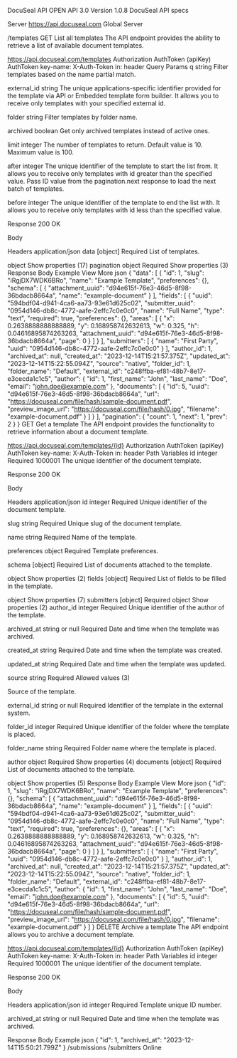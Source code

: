 DocuSeal API
OPEN API 3.0
Version 1.0.8
DocuSeal API specs

Server
https://api.docuseal.com
Global Server

/templates
GET
List all templates
The API endpoint provides the ability to retrieve a list of available document templates.

https://api.docuseal.com/templates
Authorization
AuthToken (apiKey)
AuthToken
key-name:
X-Auth-Token
in:
header
Query Params
q
string
Filter templates based on the name partial match.

external_id
string
The unique applications-specific identifier provided for the template via API or Embedded template form builder. It allows you to receive only templates with your specified external id.

folder
string
Filter templates by folder name.

archived
boolean
Get only archived templates instead of active ones.

limit
integer
The number of templates to return. Default value is 10. Maximum value is 100.

after
integer
The unique identifier of the template to start the list from. It allows you to receive only templates with id greater than the specified value. Pass ID value from the pagination.next response to load the next batch of templates.

before
integer
The unique identifier of the template to end the list with. It allows you to receive only templates with id less than the specified value.

Response
200
OK


Body

Headers
application/json
data
[object]
Required
List of templates.

object
Show properties (17)
pagination
object
Required
Show properties (3)
Response Body Example
View More
json
{
  "data": [
    {
      "id": 1,
      "slug": "iRgjDX7WDK6BRo",
      "name": "Example Template",
      "preferences": {},
      "schema": [
        {
          "attachment_uuid": "d94e615f-76e3-46d5-8f98-36bdacb8664a",
          "name": "example-document"
        }
      ],
      "fields": [
        {
          "uuid": "594bdf04-d941-4ca6-aa73-93e61d625c02",
          "submitter_uuid": "0954d146-db8c-4772-aafe-2effc7c0e0c0",
          "name": "Full Name",
          "type": "text",
          "required": true,
          "preferences": {},
          "areas": [
            {
              "x": 0.2638888888888889,
              "y": 0.168958742632613,
              "w": 0.325,
              "h": 0.04616895874263263,
              "attachment_uuid": "d94e615f-76e3-46d5-8f98-36bdacb8664a",
              "page": 0
            }
          ]
        }
      ],
      "submitters": [
        {
          "name": "First Party",
          "uuid": "0954d146-db8c-4772-aafe-2effc7c0e0c0"
        }
      ],
      "author_id": 1,
      "archived_at": null,
      "created_at": "2023-12-14T15:21:57.375Z",
      "updated_at": "2023-12-14T15:22:55.094Z",
      "source": "native",
      "folder_id": 1,
      "folder_name": "Default",
      "external_id": "c248ffba-ef81-48b7-8e17-e3cecda1c1c5",
      "author": {
        "id": 1,
        "first_name": "John",
        "last_name": "Doe",
        "email": "john.doe@example.com"
      },
      "documents": [
        {
          "id": 5,
          "uuid": "d94e615f-76e3-46d5-8f98-36bdacb8664a",
          "url": "https://docuseal.com/file/hash/sample-document.pdf",
          "preview_image_url": "https://docuseal.com/file/hash/0.jpg",
          "filename": "example-document.pdf"
        }
      ]
    }
  ],
  "pagination": {
    "count": 1,
    "next": 1,
    "prev": 2
  }
}
GET
Get a template
The API endpoint provides the functionality to retrieve information about a document template.

https://api.docuseal.com/templates/{id}
Authorization
AuthToken (apiKey)
AuthToken
key-name:
X-Auth-Token
in:
header
Path Variables
id
integer
Required
1000001
The unique identifier of the document template.

Response
200
OK


Body

Headers
application/json
id
integer
Required
Unique identifier of the document template.

slug
string
Required
Unique slug of the document template.

name
string
Required
Name of the template.

preferences
object
Required
Template preferences.

schema
[object]
Required
List of documents attached to the template.

object
Show properties (2)
fields
[object]
Required
List of fields to be filled in the template.

object
Show properties (7)
submitters
[object]
Required
object
Show properties (2)
author_id
integer
Required
Unique identifier of the author of the template.

archived_at
string or null
Required
Date and time when the template was archived.

created_at
string
Required
Date and time when the template was created.

updated_at
string
Required
Date and time when the template was updated.

source
string
Required
Allowed values (3)

Source of the template.

external_id
string or null
Required
Identifier of the template in the external system.

folder_id
integer
Required
Unique identifier of the folder where the template is placed.

folder_name
string
Required
Folder name where the template is placed.

author
object
Required
Show properties (4)
documents
[object]
Required
List of documents attached to the template.

object
Show properties (5)
Response Body Example
View More
json
{
  "id": 1,
  "slug": "iRgjDX7WDK6BRo",
  "name": "Example Template",
  "preferences": {},
  "schema": [
    {
      "attachment_uuid": "d94e615f-76e3-46d5-8f98-36bdacb8664a",
      "name": "example-document"
    }
  ],
  "fields": [
    {
      "uuid": "594bdf04-d941-4ca6-aa73-93e61d625c02",
      "submitter_uuid": "0954d146-db8c-4772-aafe-2effc7c0e0c0",
      "name": "Full Name",
      "type": "text",
      "required": true,
      "preferences": {},
      "areas": [
        {
          "x": 0.2638888888888889,
          "y": 0.168958742632613,
          "w": 0.325,
          "h": 0.04616895874263263,
          "attachment_uuid": "d94e615f-76e3-46d5-8f98-36bdacb8664a",
          "page": 0
        }
      ]
    }
  ],
  "submitters": [
    {
      "name": "First Party",
      "uuid": "0954d146-db8c-4772-aafe-2effc7c0e0c0"
    }
  ],
  "author_id": 1,
  "archived_at": null,
  "created_at": "2023-12-14T15:21:57.375Z",
  "updated_at": "2023-12-14T15:22:55.094Z",
  "source": "native",
  "folder_id": 1,
  "folder_name": "Default",
  "external_id": "c248ffba-ef81-48b7-8e17-e3cecda1c1c5",
  "author": {
    "id": 1,
    "first_name": "John",
    "last_name": "Doe",
    "email": "john.doe@example.com"
  },
  "documents": [
    {
      "id": 5,
      "uuid": "d94e615f-76e3-46d5-8f98-36bdacb8664a",
      "url": "https://docuseal.com/file/hash/sample-document.pdf",
      "preview_image_url": "https://docuseal.com/file/hash/0.jpg",
      "filename": "example-document.pdf"
    }
  ]
}
DELETE
Archive a template
The API endpoint allows you to archive a document template.

https://api.docuseal.com/templates/{id}
Authorization
AuthToken (apiKey)
AuthToken
key-name:
X-Auth-Token
in:
header
Path Variables
id
integer
Required
1000001
The unique identifier of the document template.

Response
200
OK


Body

Headers
application/json
id
integer
Required
Template unique ID number.

archived_at
string or null
Required
Date and time when the template was archived.

Response Body Example
json
{
  "id": 1,
  "archived_at": "2023-12-14T15:50:21.799Z"
}
/submissions
/submitters
Online
